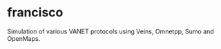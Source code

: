 francisco
=========

Simulation of various VANET protocols using Veins, Omnetpp, Sumo and OpenMaps.
